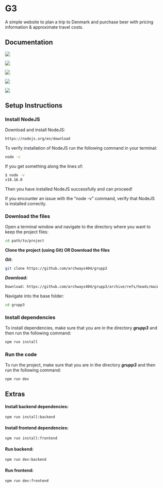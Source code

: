 
# G3

A simple website to plan a trip to Denmark and purchase beer with pricing information & approximate travel costs.

## Documentation

[![](https://img.shields.io/badge/API_Documentation-100000?style=for-the-badge&logo=googledocs&logoColor=2BFF00&labelColor=22272e&color=22272e)](https://github.com/archways404/grupp3/blob/main/docs/doc_API.md)

[![](https://img.shields.io/badge/Coding_GUIDELINES-100000?style=for-the-badge&logo=googledocs&logoColor=2BFF00&labelColor=22272e&color=22272e)](https://github.com/archways404/grupp3/blob/main/docs/doc_guidelines.md)

[![](https://img.shields.io/badge/Backend_Documentation-100000?style=for-the-badge&logo=googledocs&logoColor=2BFF00&labelColor=22272e&color=22272e)](https://github.com/archways404/grupp3/blob/main/docs/doc_backend.md)

[![](https://img.shields.io/badge/Frontend_Documentation-100000?style=for-the-badge&logo=googledocs&logoColor=2BFF00&labelColor=22272e&color=22272e)](https://github.com/archways404/grupp3/blob/main/docs/doc_frontend.md)

[![](https://img.shields.io/badge/Presentation-100000?style=for-the-badge&logo=googledocs&logoColor=2BFF00&labelColor=22272e&color=22272e)](https://github.com/archways404/grupp3/blob/main/docs/doc_presentation.md)


## Setup Instructions

### Install NodeJS
Download and install NodeJS:

```bash
https://nodejs.org/en/download
```

To verify installation of NodeJS run the following command in your terminal:

```bash
node -v
```

If you get something along the lines of:
```bash
$ node -v
v18.16.0
```
Then you have installed NodeJS successfully and can proceed!

If you encounter an issue with the "node -v" command, verify that NodeJS is installed correctly.


### Download the files

Open a terminal window and navigate to the directory where you want to keep the project files:
```bash
cd path/to/project
```

**Clone the project (using Git) OR Download the files**

***Git:***
```bash
git clone https://github.com/archways404/grupp3
```
***Download:***
```bash
Download: https://github.com/archways404/grupp3/archive/refs/heads/main.zip
```

Navigate into the base folder:
```bash
cd grupp3
```

### Install dependencies

To install dependencies, make sure that you are in the directory ***grupp3*** and then run the following command:

```bash
npm run install
```

### Run the code

To run the project, make sure that you are in the directory ***grupp3*** and then run the following command:
```bash
npm run dev
```

## Extras

#### Install backend dependencies:
```bash
npm run install:backend
```

#### Install frontend dependencies:
```bash
npm run install:frontend
```

#### Run backend:
```bash
npm run dev:backend
```

#### Run frontend:
```bash
npm run dev:frontend
```
